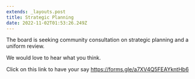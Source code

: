 ```yaml
---
extends: _layouts.post
title: Strategic Planning
date: 2022-11-02T01:53:26.249Z
---
```

The board is seeking community consultation on strategic planning and a uniform review.



We would love to hear what you think.



Click on this link to have your say <https://forms.gle/a7XV4Q5FEAYkntHb6>

